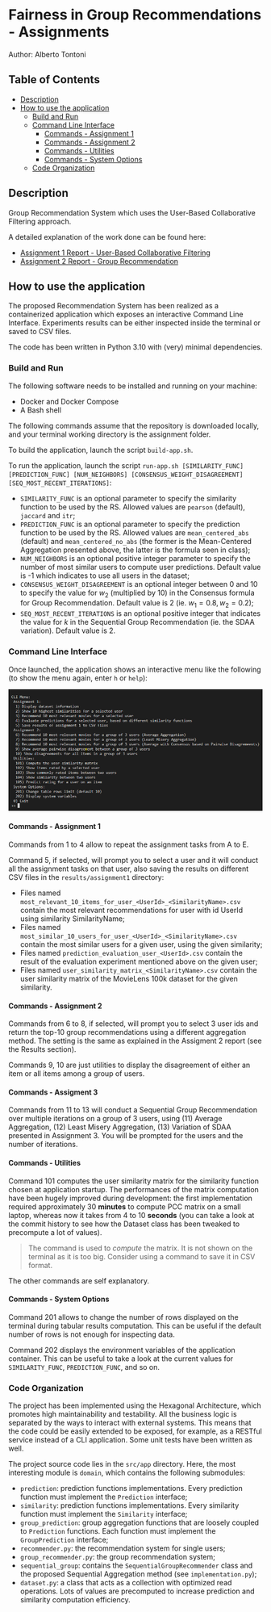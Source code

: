 # Fairness in Group Recommendations - Assignments

Author: Alberto Tontoni

## Table of Contents
- [Description](#description)
- [How to use the application](#how-to-use-the-application)
    - [Build and Run](#build-and-run)
    - [Command Line Interface](#command-line-interface)
        - [Commands - Assignment 1](#commands---assignment)
        - [Commands - Assignment 2](#commands---assignment)
        - [Commands - Utilities](#commands---utilities)
        - [Commands - System Options](#commands---system-options)
    - [Code Organization](#code-organization)


## Description

Group Recommendation System which uses the User-Based Collaborative Filtering approach.

A detailed explanation of the work done can be found here:
- [Assignment 1 Report - User-Based Collaborative Filtering](./reports/report-assignment1.md)
- [Assignment 2 Report - Group Recommendation](./reports/report-assignment2.md)

## How to use the application

The proposed Recommendation System has been realized as a containerized application which exposes an interactive Command Line Interface. 
Experiments results can be either inspected inside the terminal or saved to CSV files.

The code has been written in Python 3.10 with (very) minimal dependencies.

### Build and Run

The following software needs to be installed and running on your machine:
- Docker and Docker Compose
- A Bash shell

The following commands assume that the repository is downloaded locally, and your terminal working directory is the assignment folder.

To build the application, launch the script `build-app.sh`.

To run the application, launch the script `run-app.sh [SIMILARITY_FUNC] [PREDICTION_FUNC] [NUM_NEIGHBORS] [CONSENSUS_WEIGHT_DISAGREEMENT] [SEQ_MOST_RECENT_ITERATIONS]`:
- `SIMILARITY_FUNC` is an optional parameter to specify the similarity function to be used by the RS. Allowed values are `pearson` (default), `jaccard` and `itr`;
- `PREDICTION_FUNC` is an optional parameter to specify the prediction function to be used by the RS. Allowed values are `mean_centered_abs` (default) and `mean_centered_no_abs` (the former is the Mean-Centered Aggregation presented above, the latter is the formula seen in class);
- `NUM_NEIGHBORS` is an optional positive integer parameter to specify the number of most similar users to compute user predictions. Default value is -1 which indicates to use all users in the dataset;
- `CONSENSUS_WEIGHT_DISAGREEMENT` is an optional integer between 0 and 10 to specify the value for $w_2$ (multiplied by 10) in the Consensus formula for Group Recommendation. Default value is 2 (ie. $w_1=0.8, w_2=0.2$);
- `SEQ_MOST_RECENT_ITERATIONS` is an optional positive integer that indicates the value for $k$ in the Sequential Group Recommendation (ie. the SDAA variation). Default value is 2.

### Command Line Interface
Once launched, the application shows an interactive menu like the following (to show the menu again, enter `h` or `help`):

![](./resources/report-images/command-line-interface.png)

#### Commands - Assignment 1
Commands from 1 to 4 allow to repeat the assignment tasks from A to E. 

Command 5, if selected, will prompt you to select a user and it will conduct all the assignment tasks on that user, also saving the results on different CSV files in the `results/assignment1` directory:
- Files named `most_relevant_10_items_for_user_<UserId>_<SimilarityName>.csv` contain the most relevant recommendations for user with id UserId using similarity SimilarityName;
- Files named `most_similar_10_users_for_user_<UserId>_<SimilarityName>.csv` contain the most similar users for a given user, using the given similarity;
- Files named `prediction_evaluation_user_<UserId>.csv` contain the result of the evaluation experiment mentioned above on the given user;
- Files named `user_similarity_matrix_<SimilarityName>.csv` contain the user similarity matrix of the MovieLens 100k dataset for the given similarity.

#### Commands - Assignment 2
Commands from 6 to 8, if selected, will prompt you to select 3 user ids and return the top-10 group recommendations using a different aggregation method. The setting is the same as explained in the Assigment 2 report (see the Results section).

Commands 9, 10 are just utilities to display the disagreement of either an item or all items among a group of users.

#### Commands - Assigment 3
Commands from 11 to 13 will conduct a Sequential Group Recommendation over multiple iterations on a group of 3 users, using (11) Average Aggregation, (12) Least Misery Aggregation, (13) Variation of SDAA presented in Assignment 3. You will be prompted for the users and the number of iterations.

#### Commands - Utilities
Command 101 computes the user similarity matrix for the similarity function chosen at application startup. The performances of the matrix computation have been hugely improved during development: the first implementation required approximately 30 **minutes** to compute PCC matrix on a small laptop, whereas now it takes from 4 to 10 **seconds** (you can take a look at the commit history to see how the Dataset class has been tweaked to precompute a lot of values). 
> The command is used to *compute* the matrix. It is not shown on the terminal as it is too big. Consider using a command to save it in CSV format.

The other commands are self explanatory.

#### Commands - System Options
Command 201 allows to change the number of rows displayed on the terminal during tabular results computation. This can be useful if the default number of rows is not enough for inspecting data.

Command 202 displays the environment variables of the application container. This can be useful to take a look at the current values for `SIMILARITY_FUNC`, `PREDICTION_FUNC`, and so on.

### Code Organization

The project has been implemented using the Hexagonal Architecture, which promotes high maintainability and testability. All the business logic is separated by the ways to interact with external systems. This means that the code could be easily extended to be exposed, for example, as a RESTful service instead of a CLI application. Some unit tests have been written as well.

The project source code lies in the `src/app` directory.
Here, the most interesting module is `domain`, which contains the following submodules:
- `prediction`: prediction functions implementations. Every prediction function must implement the `Prediction` interface;
- `similarity`: prediction functions implementations. Every similarity function must implement the `Similarity` interface;
- `group_prediction`: group aggregation functions that are loosely coupled to `Prediction` functions. Each function must implement the `GroupPrediction` interface;
- `recommender.py`: the recommendation system for single users;
- `group_recommender.py`: the group recommendation system;
- `sequential_group`: contains the `SequentialGroupRecommender` class and the proposed Sequential Aggregation method (see `implementation.py`);
- `dataset.py`: a class that acts as a collection with optimized read operations. Lots of values are precomputed to increase prediction and similarity computation efficiency.